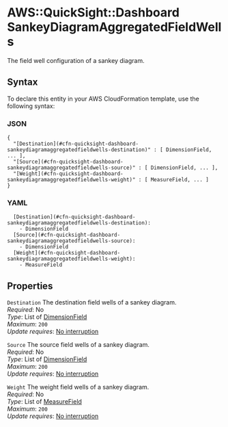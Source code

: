 # AWS::QuickSight::Dashboard SankeyDiagramAggregatedFieldWells<a name="aws-properties-quicksight-dashboard-sankeydiagramaggregatedfieldwells"></a>

The field well configuration of a sankey diagram\.

## Syntax<a name="aws-properties-quicksight-dashboard-sankeydiagramaggregatedfieldwells-syntax"></a>

To declare this entity in your AWS CloudFormation template, use the following syntax:

### JSON<a name="aws-properties-quicksight-dashboard-sankeydiagramaggregatedfieldwells-syntax.json"></a>

```
{
  "[Destination](#cfn-quicksight-dashboard-sankeydiagramaggregatedfieldwells-destination)" : [ DimensionField, ... ],
  "[Source](#cfn-quicksight-dashboard-sankeydiagramaggregatedfieldwells-source)" : [ DimensionField, ... ],
  "[Weight](#cfn-quicksight-dashboard-sankeydiagramaggregatedfieldwells-weight)" : [ MeasureField, ... ]
}
```

### YAML<a name="aws-properties-quicksight-dashboard-sankeydiagramaggregatedfieldwells-syntax.yaml"></a>

```
  [Destination](#cfn-quicksight-dashboard-sankeydiagramaggregatedfieldwells-destination):
    - DimensionField
  [Source](#cfn-quicksight-dashboard-sankeydiagramaggregatedfieldwells-source):
    - DimensionField
  [Weight](#cfn-quicksight-dashboard-sankeydiagramaggregatedfieldwells-weight):
    - MeasureField
```

## Properties<a name="aws-properties-quicksight-dashboard-sankeydiagramaggregatedfieldwells-properties"></a>

`Destination` <a name="cfn-quicksight-dashboard-sankeydiagramaggregatedfieldwells-destination"></a>
The destination field wells of a sankey diagram\.  
_Required_: No  
_Type_: List of [DimensionField](aws-properties-quicksight-dashboard-dimensionfield.md)  
_Maximum_: `200`  
_Update requires_: [No interruption](https://docs.aws.amazon.com/AWSCloudFormation/latest/UserGuide/using-cfn-updating-stacks-update-behaviors.html#update-no-interrupt)

`Source` <a name="cfn-quicksight-dashboard-sankeydiagramaggregatedfieldwells-source"></a>
The source field wells of a sankey diagram\.  
_Required_: No  
_Type_: List of [DimensionField](aws-properties-quicksight-dashboard-dimensionfield.md)  
_Maximum_: `200`  
_Update requires_: [No interruption](https://docs.aws.amazon.com/AWSCloudFormation/latest/UserGuide/using-cfn-updating-stacks-update-behaviors.html#update-no-interrupt)

`Weight` <a name="cfn-quicksight-dashboard-sankeydiagramaggregatedfieldwells-weight"></a>
The weight field wells of a sankey diagram\.  
_Required_: No  
_Type_: List of [MeasureField](aws-properties-quicksight-dashboard-measurefield.md)  
_Maximum_: `200`  
_Update requires_: [No interruption](https://docs.aws.amazon.com/AWSCloudFormation/latest/UserGuide/using-cfn-updating-stacks-update-behaviors.html#update-no-interrupt)
